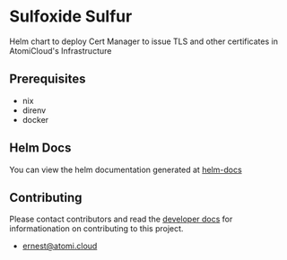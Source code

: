 # Sulfoxide Sulfur

Helm chart to deploy Cert Manager to issue TLS and other certificates in AtomiCloud's Infrastructure

## Prerequisites
- nix
- direnv
- docker

## Helm Docs

You can view the helm documentation generated at [helm-docs](./chart/README.md)

## Contributing

Please contact contributors and read the [developer docs](./docs/developer/CommitConventions.md) for informationation on contributing to this project.

- [ernest@atomi.cloud](mailto:ernest@atomi.cloud)
